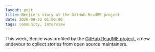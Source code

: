 ```yaml
---
layout: post
title: Benjie's story at the GitHub ReadME project
date: 2020-09-22 01:00:00
tags: community, interview
---
```


This week, Benjie was profiled by the [GitHub ReadME project](https://github.com/readme), a new endevour to collect stories from open source maintainers.
